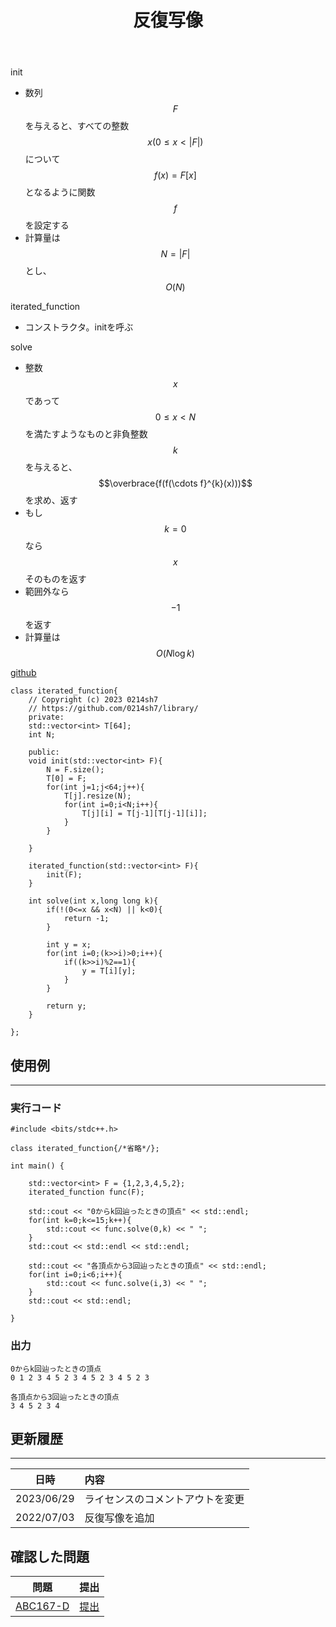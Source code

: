 ﻿---
title: "反復写像"
permalink: /posts/iterated-function
writer: 0214sh7
layout: library
---

init
- 数列$$F$$を与えると、すべての整数 $$x (0 \leq x < \vert F \vert)$$ について $$f(x) = F[x]$$ となるように関数 $$f$$ を設定する 
- 計算量は$$N=\vert F \vert$$とし、$$Ο(N)$$

iterated_function
- コンストラクタ。initを呼ぶ

solve
- 整数 $$x$$ であって$$0 \leq x < N$$ を満たすようなものと非負整数 $$ k $$ を与えると、$$\overbrace{f(f(\cdots f}^{k}(x)))$$ を求め、返す
- もし$$k = 0$$なら$$x$$そのものを返す
- 範囲外なら$$-1$$を返す
- 計算量は$$Ο(N \log k)$$

[github](https://github.com/0214sh7/procon-library/blob/master/algorithm/iterated%20function.cpp)

```
class iterated_function{
    // Copyright (c) 2023 0214sh7
    // https://github.com/0214sh7/library/
    private:
    std::vector<int> T[64];
    int N;
    
    public:
    void init(std::vector<int> F){
        N = F.size();
        T[0] = F;
        for(int j=1;j<64;j++){
            T[j].resize(N);
            for(int i=0;i<N;i++){
                T[j][i] = T[j-1][T[j-1][i]];
            }
        }
        
    }

    iterated_function(std::vector<int> F){
        init(F);
    }

    int solve(int x,long long k){
        if(!(0<=x && x<N) || k<0){
            return -1;
        }

        int y = x;
        for(int i=0;(k>>i)>0;i++){
            if((k>>i)%2==1){
                y = T[i][y];
            }
        }

        return y;
    }
    
};
```


## 使用例
***

### 実行コード
```
#include <bits/stdc++.h>

class iterated_function{/*省略*/};

int main() {
    
    std::vector<int> F = {1,2,3,4,5,2};
    iterated_function func(F);

    std::cout << "0からk回辿ったときの頂点" << std::endl;
    for(int k=0;k<=15;k++){
        std::cout << func.solve(0,k) << " ";
    }
    std::cout << std::endl << std::endl;

    std::cout << "各頂点から3回辿ったときの頂点" << std::endl;
    for(int i=0;i<6;i++){
        std::cout << func.solve(i,3) << " ";
    }
    std::cout << std::endl;
    
}
```

### 出力
```
0からk回辿ったときの頂点
0 1 2 3 4 5 2 3 4 5 2 3 4 5 2 3 

各頂点から3回辿ったときの頂点
3 4 5 2 3 4 
```

## 更新履歴
***

| 日時 | 内容 |
| :---: | :--- |
| 2023/06/29 | ライセンスのコメントアウトを変更 |
| 2022/07/03 | 反復写像を追加 |

## 確認した問題

| 問題 | 提出 |
| :---: | :--- |
| [ABC167-D](https://atcoder.jp/contests/abc167/tasks/abc167_d) | [提出](https://atcoder.jp/contests/abc167/submissions/32945330) |